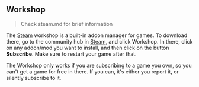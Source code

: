 ## Workshop
> Check steam.md for brief information

The [Steam](https://store.steampowered.com/) workshop is a built-in addon manager for games. To download there, go to the community hub in [Steam](https://store.steampowered.com/), and click Workshop. In there, click on any addon/mod you want to install, and then click on the button **Subscribe**. Make sure to restart your game after that.

The Workshop only works if you are subscribing to a game you own, so you can't get a game for free in there. If you can, it's either you report it, or silently subscribe to it.
